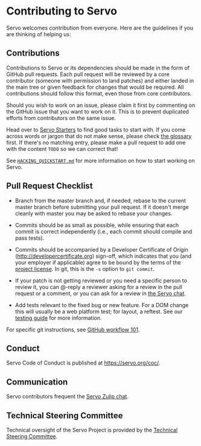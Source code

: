 # Contributing to Servo

Servo welcomes contribution from everyone. Here are the guidelines if you are
thinking of helping us:


## Contributions

Contributions to Servo or its dependencies should be made in the form of GitHub
pull requests. Each pull request will be reviewed by a core contributor
(someone with permission to land patches) and either landed in the main tree or
given feedback for changes that would be required. All contributions should
follow this format, even those from core contributors.

Should you wish to work on an issue, please claim it first by commenting on
the GitHub issue that you want to work on it. This is to prevent duplicated
efforts from contributors on the same issue.

Head over to [Servo Starters](https://starters.servo.org/) to find
good tasks to start with. If you come across words or jargon that do not make
sense, please check [the glossary](docs/glossary.md) first. If there's no
matching entry, please make a pull request to add one with the content `TODO`
so we can correct that!

See [`HACKING_QUICKSTART.md`](docs/HACKING_QUICKSTART.md) for more information
on how to start working on Servo.

## Pull Request Checklist

- Branch from the master branch and, if needed, rebase to the current master
  branch before submitting your pull request. If it doesn't merge cleanly with
  master you may be asked to rebase your changes.

- Commits should be as small as possible, while ensuring that each commit is
  correct independently (i.e., each commit should compile and pass tests). 

- Commits should be accompanied by a Developer Certificate of Origin
  (http://developercertificate.org) sign-off, which indicates that you (and
  your employer if applicable) agree to be bound by the terms of the
  [project license](LICENSE). In git, this is the `-s` option to `git commit`.

- If your patch is not getting reviewed or you need a specific person to review
  it, you can @-reply a reviewer asking for a review in the pull request or a
  comment, or you can ask for a review in [the Servo chat](https://servo.zulipchat.com/).

- Add tests relevant to the fixed bug or new feature.  For a DOM change this
  will usually be a web platform test; for layout, a reftest.  See our [testing
  guide](https://github.com/servo/servo/wiki/Testing) for more information.

For specific git instructions, see [GitHub workflow 101](https://github.com/servo/servo/wiki/Github-workflow).

## Conduct

Servo Code of Conduct is published at <https://servo.org/coc/>.

## Communication

Servo contributors frequent the [Servo Zulip chat](https://servo.zulipchat.com/).

## Technical Steering Committee

Technical oversight of the Servo Project is provided by the
[Technical Steering Committee](https://github.com/servo/project/blob/master/governance/tsc/README.md).

